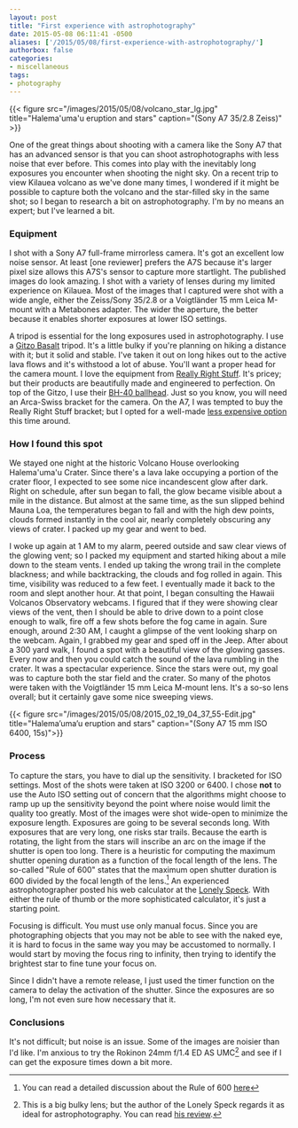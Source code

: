 ```yaml
---
layout: post
title: "First experience with astrophotography"
date: 2015-05-08 06:11:41 -0500
aliases: ['/2015/05/08/first-experience-with-astrophotography/']
authorbox: false
categories:
- miscellaneous
tags:
- photography
---
```

{{< figure src="/images/2015/05/08/volcano_star_lg.jpg" title="Halema'uma'u eruption and stars" caption="(Sony A7 35/2.8 Zeiss)" >}}

One of the great things about shooting with a camera like the Sony A7 that has an advanced sensor is that you can shoot astrophotographs with less noise that ever before. This comes into play with the inevitably long exposures you encounter when shooting the night sky. On a recent trip to view Kilauea volcano as we've done many times, I wondered if it might be possible to capture both the volcano and the star-filled sky in the same shot; so I began to research a bit on astrophotography. I'm by no means an expert; but I've learned a bit.

### Equipment

I shot with a Sony A7 full-frame mirrorless camera. It's got an excellent low noise sensor. At least [one reviewer] prefers the A7S because it's larger pixel size allows this A7S's sensor to capture more startlight. The published images do look amazing. I shot with a variety of lenses during my limited experience on Kilauea. Most of the images that I captured were shot with a wide angle, either the Zeiss/Sony 35/2.8 or a Voigtländer 15 mm Leica M-mount with a Metabones adapter. The wider the aperture, the better because it enables shorter exposures at lower ISO settings.

A tripod is essential for the long exposures used in astrophotography. I use a [Gitzo Basalt](http://www.gitzo.us/series-3-basalt-3-section-tripod) tripod. It's a little bulky if you're planning on hiking a distance with it; but it solid and stable. I've taken it out on long hikes out to the active lava flows and it's withstood a lot of abuse. You'll want a proper head for the camera mount. I love the equipment from [Really Right Stuff](http://www.gitzo.us/series-3-basalt-3-section-tripod). It's pricey; but their products are beautifully made and engineered to perfection. On top of the Gitzo, I use their [BH-40 ballhead](http://www.reallyrightstuff.com/Shop/BH-40-Mid-Size-Ballhead/). Just so you know, you will need an Arca-Swiss bracket for the camera. On the A7, I was tempted to buy the Really Right Stuff bracket; but I opted for a well-made [less expensive option](http://www.amazon.com/plate-bracket-camera-Really-compatible/dp/B00IPALH4K) this time around.

### How I found this spot

We stayed one night at the historic Volcano House overlooking Halema'uma'u Crater. Since there's a lava lake occupying a portion of the crater floor, I expected to see some nice incandescent glow after dark. Right on schedule, after sun began to fall, the glow became visible about a mile in the distance. But almost at the same time, as the sun slipped behind Mauna Loa, the temperatures began to fall and with the high dew points, clouds formed instantly in the cool air, nearly completely obscuring any views of crater. I packed up my gear and went to bed.

I woke up again at 1 AM to my alarm, peered outside and saw clear views of the glowing vent; so I packed my equipment and started hiking about a mile down to the steam vents. I ended up taking the wrong trail in the complete blackness; and while backtracking, the clouds and fog rolled in again. This time, visibility was reduced to a few feet. I eventually made it back to the room and slept another hour. At that point, I began consulting the Hawaii Volcanos Observatory webcams. I figured that if they were showing clear views of the vent, then I should be able to drive down to a point close enough to walk, fire off a few shots before the fog came in again. Sure enough, around 2:30 AM, I caught a glimpse of the vent looking sharp on the webcam. Again, I grabbed my gear and sped off in the Jeep. After about a 300 yard walk, I found a spot with a beautiful view of the glowing gasses. Every now and then you could catch the sound of the lava rumbling in the crater. It was a spectacular experience. Since the stars were out, my goal was to capture both the star field and the crater. So many of the photos were taken with the Voigtländer 15 mm Leica M-mount lens. It's a so-so lens overall; but it certainly gave some nice sweeping views.

{{< figure src="/images/2015/05/08/2015_02_19_04_37_55-Edit.jpg" title="Halema’uma’u eruption and stars" caption="(Sony A7 15 mm ISO 6400, 15s)">}}

### Process

To capture the stars, you have to dial up the sensitivity. I bracketed for ISO settings. Most of the shots were taken at ISO 3200 or 6400. I chose **not** to use the Auto ISO setting out of concern that the algorithms might choose to ramp up up the sensitivity beyond the point where noise would limit the quality too greatly. Most of the images were shot wide-open to minimize the exposure length. Exposures are going to be several seconds long. With exposures that are very long, one risks star trails. Because the earth is rotating, the light from the stars will inscribe an arc on the image if the shutter is open too long. There is a heuristic for computing the maximum shutter opening duration as a function of the focal length of the lens. The so-called "Rule of 600" states that the maximum open shutter duration is 600 divided by the focal length of the lens.[^1] An experienced astrophotographer posted his web calculator at the [Lonely Speck](http://www.lonelyspeck.com/milky-way-exposure-calculator/). With either the rule of thumb or the more sophisticated calculator, it's just a starting point.

Focusing is difficult. You must use only manual focus. Since you are photographing objects that you may not be able to see with the naked eye, it is hard to focus in the same way you may be accustomed to normally. I would start by moving the focus ring to infinity, then trying to identify the brightest star to fine tune your focus on.

Since I didn't have a remote release, I just used the timer function on the camera to delay the activation of the shutter. Since the exposures are so long, I'm not even sure how necessary that it.

### Conclusions

It's not difficult; but noise is an issue. Some of the images are noisier than I'd like. I'm anxious to try the Rokinon 24mm f/1.4 ED AS UMC[^2] and see if I can get the exposure times down a bit more.



[^1]: You can read a detailed discussion about the Rule of 600 [here](http://photo.stackexchange.com/questions/30263/what-is-the-rule-of-600-in-astrophotography)
[^2]: This is a big bulky lens; but the author of the Lonely Speck regards it as ideal for astrophotography. You can read [his review](http://www.lonelyspeck.com/rokinon-24mm-f1-4-ed-as-umc-review/).
